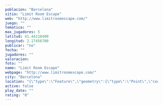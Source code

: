 ```yaml
---
poblacion: "Barcelona"
sitio: "Limit Room Escape"
web: "http://www.limitroomescape.com/"
juego: ""
tematica: ""
max_jugadores: 5
latitud: 41.44218400
longitud: 2.17456700
publicar: "no"
fecha: ""
jugadores: ""
valoracion: 
foto: ""
name: "Limit Room Escape"
webpage: "http://www.limitroomescape.com/"
city: "Barcelona"
location: "{\"type\":\"Feature\",\"geometry\":{\"type\":\"Point\",\"coordinates\":[2.174567,41.442184]}}"
active: false
play_date: ""
rating: "0"
---
```

